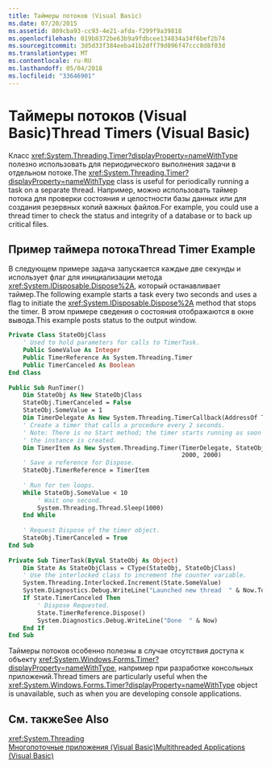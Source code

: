 ```yaml
---
title: Таймеры потоков (Visual Basic)
ms.date: 07/20/2015
ms.assetid: 809cba93-cc93-4e21-afda-f299f9a39818
ms.openlocfilehash: 019b8372be63b9a9fdbcee134834a34f6bef2b74
ms.sourcegitcommit: 3d5d33f384eeba41b2dff79d096f47ccc8d8f03d
ms.translationtype: MT
ms.contentlocale: ru-RU
ms.lasthandoff: 05/04/2018
ms.locfileid: "33646901"
---
```

# <a name="thread-timers-visual-basic"></a><span data-ttu-id="e9894-102">Таймеры потоков (Visual Basic)</span><span class="sxs-lookup"><span data-stu-id="e9894-102">Thread Timers (Visual Basic)</span></span>
<span data-ttu-id="e9894-103">Класс <xref:System.Threading.Timer?displayProperty=nameWithType> полезно использовать для периодического выполнения задачи в отдельном потоке.</span><span class="sxs-lookup"><span data-stu-id="e9894-103">The <xref:System.Threading.Timer?displayProperty=nameWithType> class is useful for periodically running a task on a separate thread.</span></span> <span data-ttu-id="e9894-104">Например, можно использовать таймер потока для проверки состояния и целостности базы данных или для создания резервных копий важных файлов.</span><span class="sxs-lookup"><span data-stu-id="e9894-104">For example, you could use a thread timer to check the status and integrity of a database or to back up critical files.</span></span>  
  
## <a name="thread-timer-example"></a><span data-ttu-id="e9894-105">Пример таймера потока</span><span class="sxs-lookup"><span data-stu-id="e9894-105">Thread Timer Example</span></span>  
 <span data-ttu-id="e9894-106">В следующем примере задача запускается каждые две секунды и использует флаг для инициализации метода <xref:System.IDisposable.Dispose%2A>, который останавливает таймер.</span><span class="sxs-lookup"><span data-stu-id="e9894-106">The following example starts a task every two seconds and uses a flag to initiate the <xref:System.IDisposable.Dispose%2A> method that stops the timer.</span></span> <span data-ttu-id="e9894-107">В этом примере сведения о состояния отображаются в окне вывода.</span><span class="sxs-lookup"><span data-stu-id="e9894-107">This example posts status to the output window.</span></span>  
  
```vb  
Private Class StateObjClass  
    ' Used to hold parameters for calls to TimerTask.  
    Public SomeValue As Integer  
    Public TimerReference As System.Threading.Timer  
    Public TimerCanceled As Boolean  
End Class  
  
Public Sub RunTimer()  
    Dim StateObj As New StateObjClass  
    StateObj.TimerCanceled = False  
    StateObj.SomeValue = 1  
    Dim TimerDelegate As New System.Threading.TimerCallback(AddressOf TimerTask)  
    ' Create a timer that calls a procedure every 2 seconds.  
    ' Note: There is no Start method; the timer starts running as soon as   
    ' the instance is created.  
    Dim TimerItem As New System.Threading.Timer(TimerDelegate, StateObj,  
                                                2000, 2000)  
    ' Save a reference for Dispose.  
    StateObj.TimerReference = TimerItem  
  
    ' Run for ten loops.  
    While StateObj.SomeValue < 10  
        ' Wait one second.  
        System.Threading.Thread.Sleep(1000)  
    End While  
  
    ' Request Dispose of the timer object.  
    StateObj.TimerCanceled = True  
End Sub  
  
Private Sub TimerTask(ByVal StateObj As Object)  
    Dim State As StateObjClass = CType(StateObj, StateObjClass)  
    ' Use the interlocked class to increment the counter variable.  
    System.Threading.Interlocked.Increment(State.SomeValue)  
    System.Diagnostics.Debug.WriteLine("Launched new thread  " & Now.ToString)  
    If State.TimerCanceled Then  
        ' Dispose Requested.  
        State.TimerReference.Dispose()  
        System.Diagnostics.Debug.WriteLine("Done  " & Now)  
    End If  
End Sub  
```  
  
 <span data-ttu-id="e9894-108">Таймеры потоков особенно полезны в случае отсутствия доступа к объекту <xref:System.Windows.Forms.Timer?displayProperty=nameWithType>, например при разработке консольных приложений.</span><span class="sxs-lookup"><span data-stu-id="e9894-108">Thread timers are particularly useful when the <xref:System.Windows.Forms.Timer?displayProperty=nameWithType> object is unavailable, such as when you are developing console applications.</span></span>  
  
## <a name="see-also"></a><span data-ttu-id="e9894-109">См. также</span><span class="sxs-lookup"><span data-stu-id="e9894-109">See Also</span></span>  
 <xref:System.Threading>  
 [<span data-ttu-id="e9894-110">Многопоточные приложения (Visual Basic)</span><span class="sxs-lookup"><span data-stu-id="e9894-110">Multithreaded Applications (Visual Basic)</span></span>](../../../../visual-basic/programming-guide/concepts/threading/multithreaded-applications.md)
